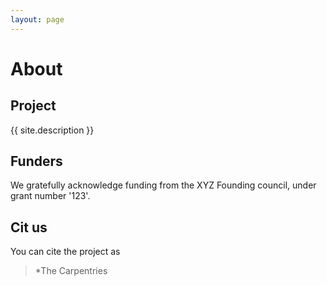 ```yaml
---
layout: page
---
```


# About

## Project
{{ site.description }}

## Funders
We gratefully acknowledge funding from the XYZ Founding council, under grant number '123'.

## Cit us
You can cite the project as

> *The Carpentries
